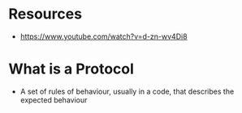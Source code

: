 # Resources
- https://www.youtube.com/watch?v=d-zn-wv4Di8

# What is a Protocol
- A set of rules of behaviour, usually in a code, that describes the expected behaviour